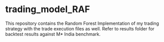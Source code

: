 # trading_model_RAF
This repository contains the Random Forest Implementation of my trading strategy with the trade execution files as well. Refer to results folder for backtest results against M* India benchmark.
